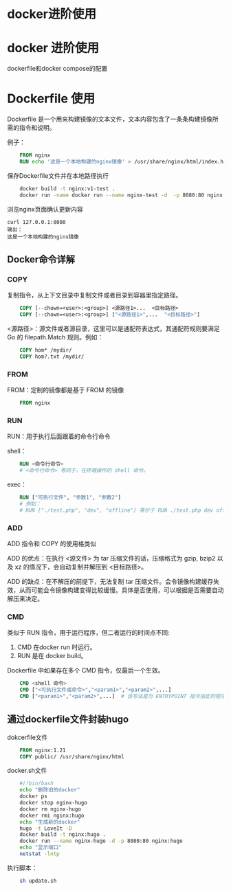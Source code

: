 # docker进阶使用


# docker 进阶使用
dockerfile和docker compose的配置  
  
# Dockerfile 使用
Dockerfile 是一个用来构建镜像的文本文件，文本内容包含了一条条构建镜像所需的指令和说明。  
  
例子： 
```dockerfile
    FROM nginx
    RUN echo '这是一个本地构建的nginx镜像' > /usr/share/nginx/html/index.html
```
保存Dockerfile文件并在本地路径执行  
```sh
    docker build -t nginx:v1-test .
    docker run -name docker run --name nginx-test -d  -p 8080:80 nginx:v1-test
```
浏览nginx页面确认更新内容  
  
    curl 127.0.0.1:8080
    输出：
    这是一个本地构建的nginx镜像

## Docker命令详解

### COPY
复制指令，从上下文目录中复制文件或者目录到容器里指定路径。  
```dockerfile
    COPY [--chown=<user>:<group>] <源路径1>...  <目标路径>
    COPY [--chown=<user>:<group>] ["<源路径1>",...  "<目标路径>"]
```
<源路径>：源文件或者源目录，这里可以是通配符表达式，其通配符规则要满足 Go 的 filepath.Match 规则。例如：  
```dockerfile
    COPY hom* /mydir/
    COPY hom?.txt /mydir/
```
### FROM
FROM：定制的镜像都是基于 FROM 的镜像  
```dockerfile
    FROM nginx
```
### RUN
RUN：用于执行后面跟着的命令行命令
  
shell：  
```dockerfile
    RUN <命令行命令>
    # <命令行命令> 等同于，在终端操作的 shell 命令。
```
exec：
```dockerfile
    RUN ["可执行文件", "参数1", "参数2"]
    # 例如：
    # RUN ["./test.php", "dev", "offline"] 等价于 RUN ./test.php dev offline
```

### ADD
  
ADD 指令和 COPY 的使用格类似  
  
ADD 的优点：在执行 <源文件> 为 tar 压缩文件的话，压缩格式为 gzip, bzip2 以及 xz 的情况下，会自动复制并解压到 <目标路径>。  
  
ADD 的缺点：在不解压的前提下，无法复制 tar 压缩文件。会令镜像构建缓存失效，从而可能会令镜像构建变得比较缓慢。具体是否使用，可以根据是否需要自动解压来决定。  

### CMD
类似于 RUN 指令，用于运行程序，但二者运行的时间点不同:  
1. CMD 在docker run 时运行。
2. RUN 是在 docker build。  
  
Dockerfile 中如果存在多个 CMD 指令，仅最后一个生效。  
```dockerfile
    CMD <shell 命令> 
    CMD ["<可执行文件或命令>","<param1>","<param2>",...] 
    CMD ["<param1>","<param2>",...]  # 该写法是为 ENTRYPOINT 指令指定的程序提供默认参数
```
## 通过dockerfile文件封装hugo
  
dokcerfile文件
```dockerfile
    FROM nginx:1.21
    COPY public/ /usr/share/nginx/html
```
docker.sh文件  
```sh
    #/!bin/bash
    echo "删除旧的docker"
    docker ps
    docker stop nginx-hugo
    docker rm nginx-hugo
    docker rmi nginx:hugo
    echo "生成新的docker"
    hugo -t LoveIt -D
    docker build -t nginx:hugo .
    docker run --name nginx-hugo -d -p 8080:80 nginx:hugo
    echo "显示端口"
    netstat -lntp
```
执行脚本：
```sh
    sh update.sh
```


